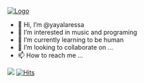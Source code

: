 <a href="https://yaya.my.id" target="_blank">![Logo](https://raw.githubusercontent.com/yayalaressa/htmly-yayalaressa/master/logo-big.png)</a>

- 👋 Hi, I’m @yayalaressa
- 👀 I’m interested in music and programing
- 🌱 I’m currently learning to be human
- 💞️ I’m looking to collaborate on ...
- 📫 How to reach me ...

![](https://komarev.com/ghpvc/?username=yayalaressa&color=blue)
[![Hits](https://hits.seeyoufarm.com/api/count/incr/badge.svg?url=https%3A%2F%2Fgithub.com%2Fyayalaressa%2Fyayalaressa&count_bg=%23C83D4D&title_bg=%23555555&icon=html5.svg&icon_color=%23E7E7E7&title=hits&edge_flat=false)](https://hits.seeyoufarm.com)
<!---
yayalaressa/yayalaressa is a ✨ special ✨ repository because its `README.md` (this file) appears on your GitHub profile.
You can click the Preview link to take a look at your changes.
--->
